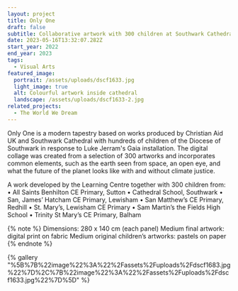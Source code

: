 ```yaml
---
layout: project
title: Only One
draft: false
subtitle: Collaborative artwork with 300 children at Southwark Cathedral
date: 2023-05-16T13:32:07.282Z
start_year: 2022
end_year: 2023
tags:
  - Visual Arts
featured_image:
  portrait: /assets/uploads/dscf1633.jpg
  light_image: true
  alt: Colourful artwork inside cathedral
  landscape: /assets/uploads/dscf1633-2.jpg
related_projects:
  - The World We Dream
---
```

Only One is a modern tapestry based on works produced by Christian Aid UK and Southwark Cathedral with hundreds of children of the Diocese of Southwark in response to Luke Jerram's Gaia installation. The digital collage was created from a selection of 300 artworks and incorporates common elements, such as the earth seen from space, an open eye, and what the future of the planet looks like with and without climate justice.

A work developed by the Learning Centre together with 300 children from:
• All Saints Benhilton CE Primary, Sutton
• Cathedral School, Southwark
• San, James’ Hatcham CE Primary, Lewisham
• San Matthew’s CE Primary, Redhill
• St. Mary’s, Lewisham CE Primary
• Sam Martin’s the Fields High School
• Trinity St Mary’s CE Primary, Balham

{% note %}
Dimensions: 280 x 140 cm (each panel)
Medium final artwork: digital print on fabric
Medium original children’s artworks: pastels on paper
{% endnote %}

{% gallery "%5B%7B%22image%22%3A%22%2Fassets%2Fuploads%2Fdscf1683.jpg%22%7D%2C%7B%22image%22%3A%22%2Fassets%2Fuploads%2Fdscf1633.jpg%22%7D%5D" %}
